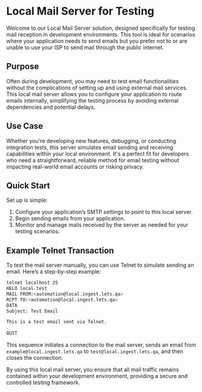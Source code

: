 
# Local Mail Server for Testing

Welcome to our Local Mail Server solution, designed specifically for testing mail reception in development environments. This tool is ideal for scenarios where your application needs to send emails but you prefer not to or are unable to use your ISP to send mail through the public internet.

## Purpose
Often during development, you may need to test email functionalities without the complications of setting up and using external mail services. This local mail server allows you to configure your application to route emails internally, simplifying the testing process by avoiding external dependencies and potential delays.

## Use Case
Whether you're developing new features, debugging, or conducting integration tests, this server simulates email sending and receiving capabilities within your local environment. It's a perfect fit for developers who need a straightforward, reliable method for email testing without impacting real-world email accounts or risking privacy.

## Quick Start
Set up is simple:
1. Configure your application’s SMTP settings to point to this local server.
2. Begin sending emails from your application.
3. Monitor and manage mails received by the server as needed for your testing scenarios.

## Example Telnet Transaction

To test the mail server manually, you can use Telnet to simulate sending an email. Here’s a step-by-step example:

```bash
telnet localhost 25
HELO local.test
MAIL FROM:<automation@local.ingest.lets.qa>
RCPT TO:<automation@local.ingest.lets.qa>
DATA
Subject: Test Email

This is a test email sent via Telnet.
.
QUIT
```
This sequence initiates a connection to the mail server, sends an email from `example@local.ingest.lets.qa` to `test@local.ingest.lets.qa`, and then closes the connection.

By using this local mail server, you ensure that all mail traffic remains contained within your development environment, providing a secure and controlled testing framework.
